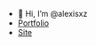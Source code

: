 - 👋 Hi, I’m @alexisxz
 - [Portfolio](https://alexisxz.github.io/my-site/)
 - [Site](https://alexisxz.github.io/my-site/)

<!---
alexisxz/alexisxz is a ✨ special ✨ repository because its `README.md` (this file) appears on your GitHub profile.
You can click the Preview link to take a look at your changes.
--->
